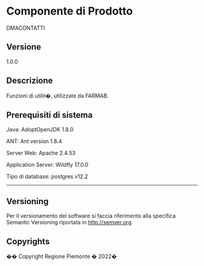 # Componente di Prodotto

DMACONTATTI

## Versione

1.0.0

## Descrizione

Funzioni di utilit�, utilizzate da FARMAB.

## Prerequisiti di sistema

Java:
AdoptOpenJDK 1.8.0

ANT:
Ant version 1.8.4

Server Web:
Apache 2.4.53

Application Server:
Wildfly 17.0.0

Tipo di database:
postgres v12.2

--------------------



## Versioning

Per il versionamento del software si faccia riferimento alla specifica Semantic Versioning riportata in http://semver.org.

## Copyrights

�� Copyright Regione Piemonte � 2022�
